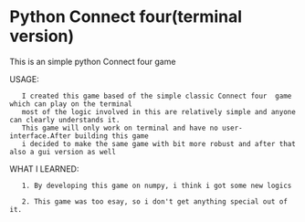 # Python Connect four(terminal version)

 This is an simple python Connect four  game 


USAGE:


       I created this game based of the simple classic Connect four  game which can play on the terminal
       most of the logic involved in this are relatively simple and anyone can clearly understands it.
       This game will only work on terminal and have no user-interface.After building this game 
       i decided to make the same game with bit more robust and after that also a gui version as well


WHAT I LEARNED:


       1. By developing this game on numpy, i think i got some new logics
       
       2. This game was too esay, so i don't get anything special out of it.

      
